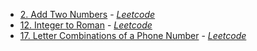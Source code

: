 - [2. Add Two Numbers](./add_two_numbers/src/main.rs) - [*Leetcode*](https://leetcode.com/problems/add-two-numbers/description/)
- [12. Integer to Roman](./integer_to_roman/src/main.rs) - [*Leetcode*](https://leetcode.com/problems/integer-to-roman/description/)
- [17. Letter Combinations of a Phone Number](./letter_combinations_of_a_phone_number/src/main.rs) - [*Leetcode*](https://leetcode.com/problems/letter-combinations-of-a-phone-number/description/)